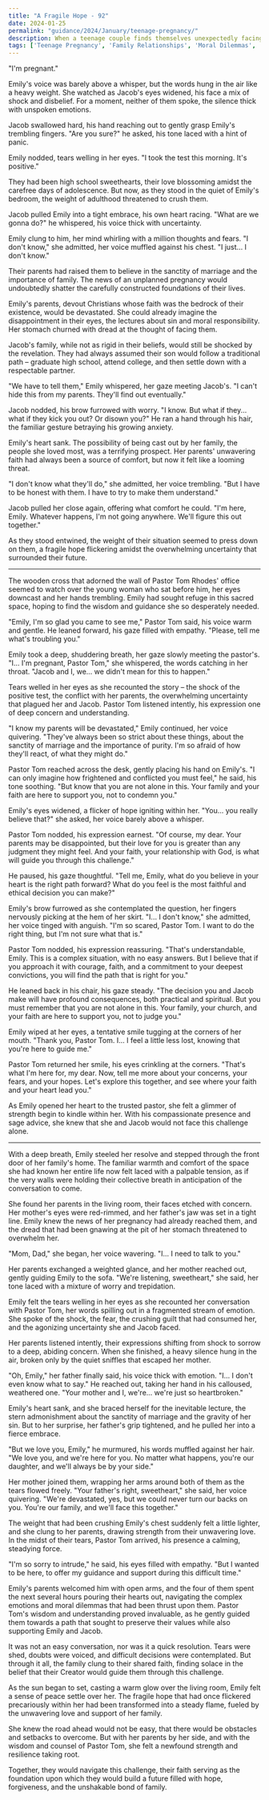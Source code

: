 ```yaml
---
title: "A Fragile Hope - 92"
date: 2024-01-25
permalink: "guidance/2024/January/teenage-pregnancy/"
description: When a teenage couple finds themselves unexpectedly facing the challenges of an unplanned pregnancy, they turn to Pastor Tom Rhodes for guidance on navigating the ethical, emotional, and spiritual complexities of their situation.
tags: ['Teenage Pregnancy', 'Family Relationships', 'Moral Dilemmas', 'Faith and Forgiveness', 'Pastoral Guidance']
---
```

"I'm pregnant."

Emily's voice was barely above a whisper, but the words hung in the air like a heavy weight. She watched as Jacob's eyes widened, his face a mix of shock and disbelief. For a moment, neither of them spoke, the silence thick with unspoken emotions.

Jacob swallowed hard, his hand reaching out to gently grasp Emily's trembling fingers. "Are you sure?" he asked, his tone laced with a hint of panic.

Emily nodded, tears welling in her eyes. "I took the test this morning. It's positive."

They had been high school sweethearts, their love blossoming amidst the carefree days of adolescence. But now, as they stood in the quiet of Emily's bedroom, the weight of adulthood threatened to crush them.

Jacob pulled Emily into a tight embrace, his own heart racing. "What are we gonna do?" he whispered, his voice thick with uncertainty.

Emily clung to him, her mind whirling with a million thoughts and fears. "I don't know," she admitted, her voice muffled against his chest. "I just... I don't know."

Their parents had raised them to believe in the sanctity of marriage and the importance of family. The news of an unplanned pregnancy would undoubtedly shatter the carefully constructed foundations of their lives.

Emily's parents, devout Christians whose faith was the bedrock of their existence, would be devastated. She could already imagine the disappointment in their eyes, the lectures about sin and moral responsibility. Her stomach churned with dread at the thought of facing them.

Jacob's family, while not as rigid in their beliefs, would still be shocked by the revelation. They had always assumed their son would follow a traditional path – graduate high school, attend college, and then settle down with a respectable partner.

"We have to tell them," Emily whispered, her gaze meeting Jacob's. "I can't hide this from my parents. They'll find out eventually."

Jacob nodded, his brow furrowed with worry. "I know. But what if they... what if they kick you out? Or disown you?" He ran a hand through his hair, the familiar gesture betraying his growing anxiety.

Emily's heart sank. The possibility of being cast out by her family, the people she loved most, was a terrifying prospect. Her parents' unwavering faith had always been a source of comfort, but now it felt like a looming threat.

"I don't know what they'll do," she admitted, her voice trembling. "But I have to be honest with them. I have to try to make them understand."

Jacob pulled her close again, offering what comfort he could. "I'm here, Emily. Whatever happens, I'm not going anywhere. We'll figure this out together."

As they stood entwined, the weight of their situation seemed to press down on them, a fragile hope flickering amidst the overwhelming uncertainty that surrounded their future.

***

The wooden cross that adorned the wall of Pastor Tom Rhodes' office seemed to watch over the young woman who sat before him, her eyes downcast and her hands trembling. Emily had sought refuge in this sacred space, hoping to find the wisdom and guidance she so desperately needed.

"Emily, I'm so glad you came to see me," Pastor Tom said, his voice warm and gentle. He leaned forward, his gaze filled with empathy. "Please, tell me what's troubling you."

Emily took a deep, shuddering breath, her gaze slowly meeting the pastor's. "I... I'm pregnant, Pastor Tom," she whispered, the words catching in her throat. "Jacob and I, we... we didn't mean for this to happen."

Tears welled in her eyes as she recounted the story – the shock of the positive test, the conflict with her parents, the overwhelming uncertainty that plagued her and Jacob. Pastor Tom listened intently, his expression one of deep concern and understanding.

"I know my parents will be devastated," Emily continued, her voice quivering. "They've always been so strict about these things, about the sanctity of marriage and the importance of purity. I'm so afraid of how they'll react, of what they might do."

Pastor Tom reached across the desk, gently placing his hand on Emily's. "I can only imagine how frightened and conflicted you must feel," he said, his tone soothing. "But know that you are not alone in this. Your family and your faith are here to support you, not to condemn you."

Emily's eyes widened, a flicker of hope igniting within her. "You... you really believe that?" she asked, her voice barely above a whisper.

Pastor Tom nodded, his expression earnest. "Of course, my dear. Your parents may be disappointed, but their love for you is greater than any judgment they might feel. And your faith, your relationship with God, is what will guide you through this challenge."

He paused, his gaze thoughtful. "Tell me, Emily, what do you believe in your heart is the right path forward? What do you feel is the most faithful and ethical decision you can make?"

Emily's brow furrowed as she contemplated the question, her fingers nervously picking at the hem of her skirt. "I... I don't know," she admitted, her voice tinged with anguish. "I'm so scared, Pastor Tom. I want to do the right thing, but I'm not sure what that is."

Pastor Tom nodded, his expression reassuring. "That's understandable, Emily. This is a complex situation, with no easy answers. But I believe that if you approach it with courage, faith, and a commitment to your deepest convictions, you will find the path that is right for you."

He leaned back in his chair, his gaze steady. "The decision you and Jacob make will have profound consequences, both practical and spiritual. But you must remember that you are not alone in this. Your family, your church, and your faith are here to support you, not to judge you."

Emily wiped at her eyes, a tentative smile tugging at the corners of her mouth. "Thank you, Pastor Tom. I... I feel a little less lost, knowing that you're here to guide me."

Pastor Tom returned her smile, his eyes crinkling at the corners. "That's what I'm here for, my dear. Now, tell me more about your concerns, your fears, and your hopes. Let's explore this together, and see where your faith and your heart lead you."

As Emily opened her heart to the trusted pastor, she felt a glimmer of strength begin to kindle within her. With his compassionate presence and sage advice, she knew that she and Jacob would not face this challenge alone.

***

With a deep breath, Emily steeled her resolve and stepped through the front door of her family's home. The familiar warmth and comfort of the space she had known her entire life now felt laced with a palpable tension, as if the very walls were holding their collective breath in anticipation of the conversation to come.

She found her parents in the living room, their faces etched with concern. Her mother's eyes were red-rimmed, and her father's jaw was set in a tight line. Emily knew the news of her pregnancy had already reached them, and the dread that had been gnawing at the pit of her stomach threatened to overwhelm her.

"Mom, Dad," she began, her voice wavering. "I... I need to talk to you."

Her parents exchanged a weighted glance, and her mother reached out, gently guiding Emily to the sofa. "We're listening, sweetheart," she said, her tone laced with a mixture of worry and trepidation.

Emily felt the tears welling in her eyes as she recounted her conversation with Pastor Tom, her words spilling out in a fragmented stream of emotion. She spoke of the shock, the fear, the crushing guilt that had consumed her, and the agonizing uncertainty she and Jacob faced.

Her parents listened intently, their expressions shifting from shock to sorrow to a deep, abiding concern. When she finished, a heavy silence hung in the air, broken only by the quiet sniffles that escaped her mother.

"Oh, Emily," her father finally said, his voice thick with emotion. "I... I don't even know what to say." He reached out, taking her hand in his calloused, weathered one. "Your mother and I, we're... we're just so heartbroken."

Emily's heart sank, and she braced herself for the inevitable lecture, the stern admonishment about the sanctity of marriage and the gravity of her sin. But to her surprise, her father's grip tightened, and he pulled her into a fierce embrace.

"But we love you, Emily," he murmured, his words muffled against her hair. "We love you, and we're here for you. No matter what happens, you're our daughter, and we'll always be by your side."

Her mother joined them, wrapping her arms around both of them as the tears flowed freely. "Your father's right, sweetheart," she said, her voice quivering. "We're devastated, yes, but we could never turn our backs on you. You're our family, and we'll face this together."

The weight that had been crushing Emily's chest suddenly felt a little lighter, and she clung to her parents, drawing strength from their unwavering love. In the midst of their tears, Pastor Tom arrived, his presence a calming, steadying force.

"I'm so sorry to intrude," he said, his eyes filled with empathy. "But I wanted to be here, to offer my guidance and support during this difficult time."

Emily's parents welcomed him with open arms, and the four of them spent the next several hours pouring their hearts out, navigating the complex emotions and moral dilemmas that had been thrust upon them. Pastor Tom's wisdom and understanding proved invaluable, as he gently guided them towards a path that sought to preserve their values while also supporting Emily and Jacob.

It was not an easy conversation, nor was it a quick resolution. Tears were shed, doubts were voiced, and difficult decisions were contemplated. But through it all, the family clung to their shared faith, finding solace in the belief that their Creator would guide them through this challenge.

As the sun began to set, casting a warm glow over the living room, Emily felt a sense of peace settle over her. The fragile hope that had once flickered precariously within her had been transformed into a steady flame, fueled by the unwavering love and support of her family.

She knew the road ahead would not be easy, that there would be obstacles and setbacks to overcome. But with her parents by her side, and with the wisdom and counsel of Pastor Tom, she felt a newfound strength and resilience taking root.

Together, they would navigate this challenge, their faith serving as the foundation upon which they would build a future filled with hope, forgiveness, and the unshakable bond of family.


